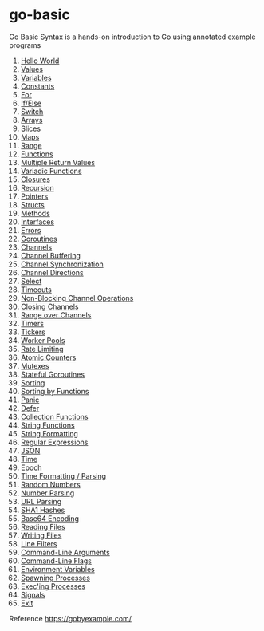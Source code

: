 # go-basic
Go Basic Syntax is a hands-on introduction to Go using annotated example programs

<ol>
  <li><a href="#/hello-world">Hello World</a></li>
  <li><a href="#/values">Values</a></li>
  <li><a href="#/variables">Variables</a></li>
  <li><a href="#/constants">Constants</a></li>
  <li><a href="#/for">For</a></li>
  <li><a href="#/if-else">If/Else</a></li>
  <li><a href="#/switch">Switch</a></li>
  <li><a href="#/arrays">Arrays</a></li>
  <li><a href="#/slices">Slices</a></li>
  <li><a href="#/maps">Maps</a></li>
  <li><a href="#/range">Range</a></li>
  <li><a href="#/functions">Functions</a></li>
  <li><a href="#/multiple-return-values">Multiple Return Values</a></li>
  <li><a href="#/variadic-functions">Variadic Functions</a></li>
  <li><a href="#/closures">Closures</a></li>
  <li><a href="#/recursion">Recursion</a></li>
  <li><a href="#/pointers">Pointers</a></li>
  <li><a href="#/structs">Structs</a></li>
  <li><a href="#/methods">Methods</a></li>
  <li><a href="#/interfaces">Interfaces</a></li>
  <li><a href="#/errors">Errors</a></li>
  <li><a href="#/goroutines">Goroutines</a></li>
  <li><a href="#/channels">Channels</a></li>
  <li><a href="#/channel-buffering">Channel Buffering</a></li>
  <li><a href="#/channel-synchronization">Channel Synchronization</a></li>
  <li><a href="#/channel-directions">Channel Directions</a></li>
  <li><a href="#/select">Select</a></li>
  <li><a href="#/timeouts">Timeouts</a></li>
  <li><a href="#/non-blocking-channel-operations">Non-Blocking Channel Operations</a></li>
  <li><a href="#/closing-channels">Closing Channels</a></li>
  <li><a href="#/range-over-channels">Range over Channels</a></li>
  <li><a href="#/timers">Timers</a></li>
  <li><a href="#/tickers">Tickers</a></li>
  <li><a href="#/worker-pools">Worker Pools</a></li>
  <li><a href="#/rate-limiting">Rate Limiting</a></li>
  <li><a href="#/atomic-counters">Atomic Counters</a></li>
  <li><a href="#/mutexes">Mutexes</a></li>
  <li><a href="#/stateful-goroutines">Stateful Goroutines</a></li>
  <li><a href="#/sorting">Sorting</a></li>
  <li><a href="#/sorting-by-functions">Sorting by Functions</a></li>
  <li><a href="#/panic">Panic</a></li>
  <li><a href="#/defer">Defer</a></li>
  <li><a href="#/collection-functions">Collection Functions</a></li>
  <li><a href="#/string-functions">String Functions</a></li>
  <li><a href="#/string-formatting">String Formatting</a></li>
  <li><a href="#/regular-expressions">Regular Expressions</a></li>
  <li><a href="#/json">JSON</a></li>
  <li><a href="#/time">Time</a></li>
  <li><a href="#/epoch">Epoch</a></li>
  <li><a href="#/time-formatting-parsing">Time Formatting / Parsing</a></li>
  <li><a href="#/random-numbers">Random Numbers</a></li>
  <li><a href="#/number-parsing">Number Parsing</a></li>
  <li><a href="#/url-parsing">URL Parsing</a></li>
  <li><a href="#/sha1-hashes">SHA1 Hashes</a></li>
  <li><a href="#/base64-encoding">Base64 Encoding</a></li>
  <li><a href="#/reading-files">Reading Files</a></li>
  <li><a href="#/writing-files">Writing Files</a></li>
  <li><a href="#/line-filters">Line Filters</a></li>
  <li><a href="#/command-line-arguments">Command-Line Arguments</a></li>
  <li><a href="#/command-line-flags">Command-Line Flags</a></li>
  <li><a href="#/environment-variables">Environment Variables</a></li>
  <li><a href="#/spawning-processes">Spawning Processes</a></li>
  <li><a href="#/execing-processes">Exec'ing Processes</a></li>
  <li><a href="#/signals">Signals</a></li>
  <li><a href="#/exit">Exit</a></li>
</ol>

Reference
https://gobyexample.com/
